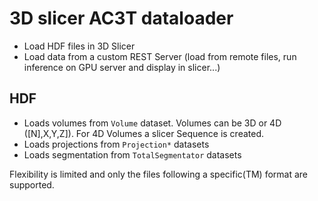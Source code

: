 # 3D slicer AC3T dataloader

* Load HDF files in 3D Slicer
* Load data from a custom REST Server (load from remote files, run inference on GPU server and display in slicer...)

## HDF
* Loads volumes from ``Volume`` dataset. Volumes can be 3D or 4D ([N],X,Y,Z]). For 4D Volumes a slicer Sequence is created.
* Loads projections from ``Projection*`` datasets
* Loads segmentation from ``TotalSegmentator`` datasets

Flexibility is limited and only the files following a specific(TM) format are supported.